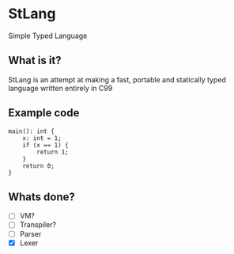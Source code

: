 # StLang
Simple Typed Language

## What is it?
StLang is an attempt at making a fast, portable and statically typed language written entirely in C99

## Example code
```
main(): int {
	x: int = 1;
	if (x == 1) {
		return 1;
	}
	return 0;
}
```

## Whats done?
- [ ] VM?
- [ ] Transpiler?
- [ ] Parser
- [x] Lexer